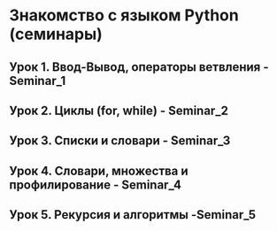 # Знакомство с языком Python (семинары)

## Урок 1. Ввод-Вывод, операторы ветвления -Seminar_1
## Урок 2. Циклы (for, while) - Seminar_2
## Урок 3. Списки и словари - Seminar_3
## Урок 4. Словари, множества и профилирование - Seminar_4
## Урок 5. Рекурсия и алгоритмы -Seminar_5